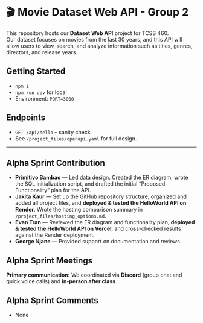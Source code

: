 # 🎬 Movie Dataset Web API - Group 2

This repository hosts our **Dataset Web API** project for TCSS 460.  
Our dataset focuses on movies from the last 30 years, and this API will allow users to view, search, and analyze information such as titles, genres, directors, and release years.

## Getting Started
- `npm i`
- `npm run dev` for local
- Environment: `PORT=3000`

## Endpoints
- `GET /api/hello` – sanity check
- See `/project_files/openapi.yaml` for full design.

---

## Alpha Sprint Contribution
- **Primitivo Bambao** — Led data design. Created the ER diagram, wrote the SQL initialization script, and drafted the initial “Proposed Functionality” plan for the API.
- **Jakita Kaur** — Set up the GitHub repository structure, organized and added all project files, and **deployed & tested the HelloWorld API on Render**. Wrote the hosting comparison summary in `/project_files/hosting_options.md`.
- **Evan Tran** — Reviewed the ER diagram and functionality plan, **deployed & tested the HelloWorld API on Vercel**, and cross-checked results against the Render deployment.
- **George Njane** — Provided support on documentation and reviews.

  
## Alpha Sprint Meetings

**Primary communication:** We coordinated via **Discord** (group chat and quick voice calls) and **in-person after class**.


## Alpha Sprint Comments
- None

